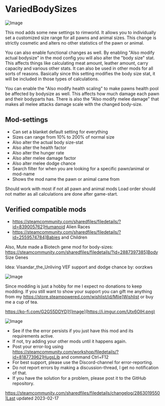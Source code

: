# VariedBodySizes

![Image](https://i.imgur.com/buuPQel.png)


This mod adds some new settings to rimworld. It allows you to individually set a customized size range for all pawns and animal sizes. This change is strictly cosmetic and alters no other statistics of the pawn or animal.

You can also enable functional changes as well. By enabling "Also modify actual bodysize" in the mod config you will also alter the "body size" stat. This affects things like calculating meat amount, leather amount, carry capacity and various other stats. It can also be used in other mods for all sorts of reasons. Basically since this setting modifies the body size stat, it will be included in those types of calculations. 

You can enable the "Also modify health scaling" to make pawns health pool be affected by bodysize as well. This affects how much damage each pawn and their bodyparts has. There is also the "Also modify melee damage" that makes all melee attacks damage scale with the changed body-size.

## Mod-settings



-  Can set a blanket default setting for everything
-  Sizes can range from 10% to 200% of normal size
-  Also alter the actual body size-stat
-  Also alter the health factor
-  Also alter the hunger rate
-  Also alter melee damage factor
-  Also alter melee dodge chance
-  Search filter for when you are looking for a specific pawn/animal or mod-name
-  Shows the mod name the pawn or animal came from



Should work with most if not all pawn and animal mods
Load order should not matter as all calculations are done after game-start.

## Verified compatible mods



- https://steamcommunity.com/sharedfiles/filedetails/?id=839005762]Humanoid Alien Races
- https://steamcommunity.com/sharedfiles/filedetails/?id=2559574784]Babies and Children



Also, Mute made a Biotech gene mod for body-sizes: https://steamcommunity.com/sharedfiles/filedetails/?id=2887397385]Body Size Genes

Idea: Visandar_the_Unliving
VEF support and dodge chance by: oorzkws

![Image](https://i.imgur.com/O0IIlYj.png)

Since modding is just a hobby for me I expect no donations to keep modding. If you still want to show your support you can gift me anything from my https://store.steampowered.com/wishlist/id/Mlie]Wishlist or buy me a cup of tea.

https://ko-fi.com/G2G55DDYD]![Image](https://i.imgur.com/Utx6OIH.png)


![Image](https://i.imgur.com/PwoNOj4.png)



-  See if the the error persists if you just have this mod and its requirements active.
-  If not, try adding your other mods until it happens again.
-  Post your error-log using https://steamcommunity.com/workshop/filedetails/?id=818773962]HugsLib and command Ctrl+F12
-  For best support, please use the Discord-channel for error-reporting.
-  Do not report errors by making a discussion-thread, I get no notification of that.
-  If you have the solution for a problem, please post it to the GitHub repository.


https://steamcommunity.com/sharedfiles/filedetails/changelog/2863019550]Last updated 2023-02-17
